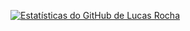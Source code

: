 [![Estatísticas do GitHub de Lucas Rocha](https://github-readme-stats.vercel.app/api?username=Lucasrnjr&show_icons=true&theme=radical)](https://github.com/Lucasrnjr)

<!---
Lucasrnjr/Lucasrnjr is a ✨ special ✨ repository because its `README.md` (this file) appears on your GitHub profile.
You can click the Preview link to take a look at your changes.
--->
